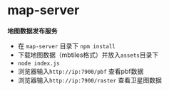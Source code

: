 # map-server

**地图数据发布服务**

- 在 `map-server` 目录下 `npm install`
- 下载地图数据（mbtiles格式）并放入`assets`目录下
- `node index.js`
- 浏览器输入`http://ip:7900/pbf` 查看pbf数据
- 浏览器输入`http://ip:7900/raster` 查看卫星图数据